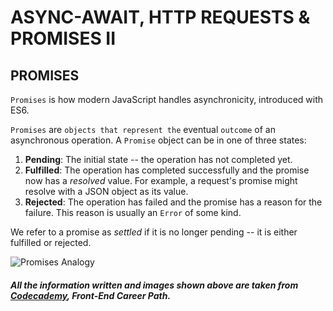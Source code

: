 # ASYNC-AWAIT, HTTP REQUESTS & PROMISES II

## PROMISES

`Promises` is how modern JavaScript handles asynchronicity, introduced with ES6.

`Promises` are `objects that represent the` eventual `outcome` of an asynchronous operation. A `Promise` object can be in one of three states:

1. **Pending**: The initial state -- the operation has not completed yet.
2. **Fulfilled**: The operation has completed successfully and the promise now has a _resolved_ value. For example, a request's promise might resolve with a JSON object as its value.
3. **Rejected**: The operation has failed and the promise has a reason for the failure. This reason is usually an `Error` of some kind.

We refer to a promise as _settled_ if it is no longer pending -- it is either fulfilled or rejected.

![Promises Analogy](https://content.codecademy.com/courses/learn-javascript-promises/Art-346-01.svg "Promises Analogy")




##### _All the information written and images shown above are taken from [Codecademy](https://www.codecademy.com), **Front-End Career Path**._